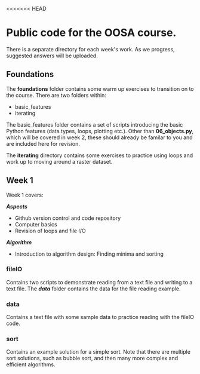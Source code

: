 <<<<<<< HEAD
# Public code for the OOSA course.

There is a separate directory for each week's work. As we progress, suggested answers will be uploaded.


## Foundations

The **foundations** folder contains some warm up exercises to transition on to the course. There are two folders within:

* basic\_features
* iterating

The basic\_features folder contains a set of scripts introducing the basic Python features (data types, loops, plotting etc.). Other than **06_objects.py**, which will be covered in week 2, these should already be familar to you and are included here for revision.

The **iterating** directory contains some exercises to practice using loops and work up to moving around a raster dataset.


## Week 1

Week 1 covers:

***Aspects***
* Github version control and code repository
* Computer basics 
* Revision of loops and file I/O

***Algorithm***
* Introduction to algorithm design: Finding minima and sorting


### fileIO

Contains two scripts to demonstrate reading from a text file and writing to a text file. The ***data*** folder contains the data for the file reading example.


### data

Contains a text file with some sample data to practice reading with the fileIO code.


### sort

Contains an example solution for a simple sort. Note that there are multiple sort solutions, such as bubble sort, and then many more complex and efficient algorithms.

